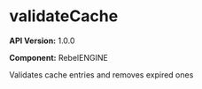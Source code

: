 # validateCache

**API Version:** 1.0.0

**Component:** RebelENGINE

Validates cache entries and removes expired ones

